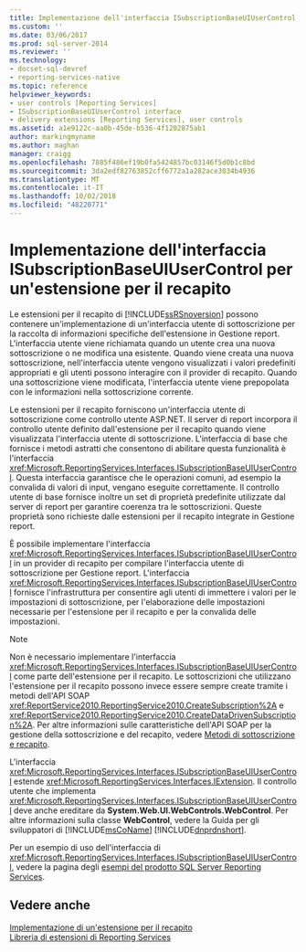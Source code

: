 ```yaml
---
title: Implementazione dell'interfaccia ISubscriptionBaseUIUserControl per un'estensione per il recapito | Microsoft Docs
ms.custom: ''
ms.date: 03/06/2017
ms.prod: sql-server-2014
ms.reviewer: ''
ms.technology:
- docset-sql-devref
- reporting-services-native
ms.topic: reference
helpviewer_keywords:
- user controls [Reporting Services]
- ISubscriptionBaseUIUserControl interface
- delivery extensions [Reporting Services], user controls
ms.assetid: a1e9122c-aa0b-45de-b536-4f1202875ab1
author: markingmyname
ms.author: maghan
manager: craigg
ms.openlocfilehash: 7885f486ef19b0fa5424857bc03146f5d0b1c8bd
ms.sourcegitcommit: 3da2edf82763852cff6772a1a282ace3034b4936
ms.translationtype: MT
ms.contentlocale: it-IT
ms.lasthandoff: 10/02/2018
ms.locfileid: "48220771"
---
```

# <a name="implementing-the-isubscriptionbaseuiusercontrol-interface-for-a-delivery-extension"></a>Implementazione dell'interfaccia ISubscriptionBaseUIUserControl per un'estensione per il recapito
  Le estensioni per il recapito di [!INCLUDE[ssRSnoversion](../../../includes/ssrsnoversion-md.md)] possono contenere un'implementazione di un'interfaccia utente di sottoscrizione per la raccolta di informazioni specifiche dell'estensione in Gestione report. L'interfaccia utente viene richiamata quando un utente crea una nuova sottoscrizione o ne modifica una esistente. Quando viene creata una nuova sottoscrizione, nell'interfaccia utente vengono visualizzati i valori predefiniti appropriati e gli utenti possono interagire con il provider di recapito. Quando una sottoscrizione viene modificata, l'interfaccia utente viene prepopolata con le informazioni nella sottoscrizione corrente.  
  
 Le estensioni per il recapito forniscono un'interfaccia utente di sottoscrizione come controllo utente ASP.NET. Il server di report incorpora il controllo utente definito dall'estensione per il recapito quando viene visualizzata l'interfaccia utente di sottoscrizione. L'interfaccia di base che fornisce i metodi astratti che consentono di abilitare questa funzionalità è l'interfaccia <xref:Microsoft.ReportingServices.Interfaces.ISubscriptionBaseUIUserControl>. Questa interfaccia garantisce che le operazioni comuni, ad esempio la convalida di valori di input, vengano eseguite correttamente. Il controllo utente di base fornisce inoltre un set di proprietà predefinite utilizzate dal server di report per garantire coerenza tra le sottoscrizioni. Queste proprietà sono richieste dalle estensioni per il recapito integrate in Gestione report.  
  
 È possibile implementare l'interfaccia <xref:Microsoft.ReportingServices.Interfaces.ISubscriptionBaseUIUserControl> in un provider di recapito per compilare l'interfaccia utente di sottoscrizione per Gestione report. L'interfaccia <xref:Microsoft.ReportingServices.Interfaces.ISubscriptionBaseUIUserControl> fornisce l'infrastruttura per consentire agli utenti di immettere i valori per le impostazioni di sottoscrizione, per l'elaborazione delle impostazioni necessarie per l'estensione per il recapito e per la convalida delle impostazioni.  
  
> [!NOTE]  
>  Non è necessario implementare l'interfaccia <xref:Microsoft.ReportingServices.Interfaces.ISubscriptionBaseUIUserControl> come parte dell'estensione per il recapito. Le sottoscrizioni che utilizzano l'estensione per il recapito possono invece essere sempre create tramite i metodi dell'API SOAP <xref:ReportService2010.ReportingService2010.CreateSubscription%2A> e <xref:ReportService2010.ReportingService2010.CreateDataDrivenSubscription%2A>. Per altre informazioni sulle caratteristiche dell'API SOAP per la gestione della sottoscrizione e del recapito, vedere [Metodi di sottoscrizione e recapito](../../report-server-web-service/methods/subscription-and-delivery-methods.md).  
  
 L'interfaccia <xref:Microsoft.ReportingServices.Interfaces.ISubscriptionBaseUIUserControl> estende <xref:Microsoft.ReportingServices.Interfaces.IExtension>. Il controllo utente che implementa <xref:Microsoft.ReportingServices.Interfaces.ISubscriptionBaseUIUserControl> deve anche ereditare da **System.Web.UI.WebControls.WebControl**. Per altre informazioni sulla classe **WebControl**, vedere la Guida per gli sviluppatori di [!INCLUDE[msCoName](../../../includes/msconame-md.md)] [!INCLUDE[dnprdnshort](../../../includes/dnprdnshort-md.md)].  
  
 Per un esempio di uso dell'interfaccia di <xref:Microsoft.ReportingServices.Interfaces.ISubscriptionBaseUIUserControl>, vedere la pagina degli [esempi del prodotto SQL Server Reporting Services](http://go.microsoft.com/fwlink/?LinkId=177889).  
  
## <a name="see-also"></a>Vedere anche  
 [Implementazione di un'estensione per il recapito](implementing-a-delivery-extension.md)   
 [Libreria di estensioni di Reporting Services](../reporting-services-extension-library.md)  
  
  
